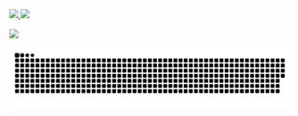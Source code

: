 <!--
**josealp/josealp** is a ✨ _special_ ✨ repository because its `README.md` (this file) appears on your GitHub profile.

Here are some ideas to get you started:

- 🔭 I’m currently working on ...
- 🌱 I’m currently learning ...
- 👯 I’m looking to collaborate on ...
- 🤔 I’m looking for help with ...
- 💬 Ask me about ...
- 📫 How to reach me: ...
- 😄 Pronouns: ...
- ⚡ Fun fact: ...
-->
 <div>
  <a href="https://github.com/josealp">
  <img height="140em" src="https://github-readme-stats.vercel.app/api?username=josealp&show_icons=true&theme=dark&include_all_commits=true&count_private=true"/>
  <img height="140em" src="https://github-readme-stats.vercel.app/api/top-langs/?username=josealp&layout=compact&langs_count=7&theme=dark"/>
</div>
  
<div> 
 <br>
  <a href="https://www.linkedin.com/in/jalpereira" target="_blank"><img src="https://img.shields.io/badge/-LinkedIn-%230077B5?style=for-the-badge&logo=linkedin&logoColor=white" target="_blank"></a> 
 
  ![Snake animation](https://github.com/josealp/josealp/blob/output/github-contribution-grid-snake.svg)
 
</div>
